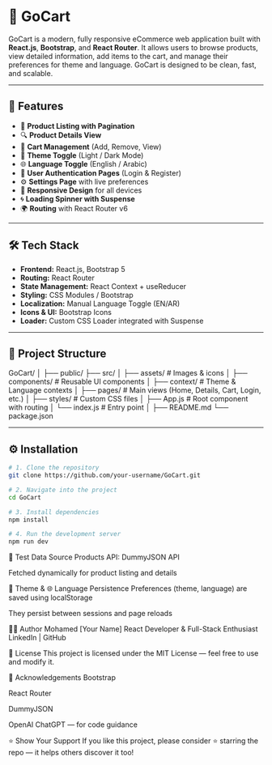 # 🛒 GoCart

GoCart is a modern, fully responsive eCommerce web application built with **React.js**, **Bootstrap**, and **React Router**. It allows users to browse products, view detailed information, add items to the cart, and manage their preferences for theme and language. GoCart is designed to be clean, fast, and scalable.

---

## 🚀 Features

- 🧾 **Product Listing with Pagination**
- 🔍 **Product Details View**
- 🛒 **Cart Management** (Add, Remove, View)
- 🎨 **Theme Toggle** (Light / Dark Mode)
- 🌐 **Language Toggle** (English / Arabic)
- 🔐 **User Authentication Pages** (Login & Register)
- ⚙️ **Settings Page** with live preferences
- 📱 **Responsive Design** for all devices
- 🌀 **Loading Spinner with Suspense**
- 🌍 **Routing** with React Router v6

---

## 🛠️ Tech Stack

- **Frontend:** React.js, Bootstrap 5
- **Routing:** React Router
- **State Management:** React Context + useReducer
- **Styling:** CSS Modules / Bootstrap
- **Localization:** Manual Language Toggle (EN/AR)
- **Icons & UI:** Bootstrap Icons
- **Loader:** Custom CSS Loader integrated with Suspense

---

## 📂 Project Structure

GoCart/
│
├── public/
├── src/
│ ├── assets/ # Images & icons
│ ├── components/ # Reusable UI components
│ ├── context/ # Theme & Language contexts
│ ├── pages/ # Main views (Home, Details, Cart, Login, etc.)
│ ├── styles/ # Custom CSS files
│ ├── App.js # Root component with routing
│ └── index.js # Entry point
│
├── README.md
└── package.json



---

## ⚙️ Installation

```bash
# 1. Clone the repository
git clone https://github.com/your-username/GoCart.git

# 2. Navigate into the project
cd GoCart

# 3. Install dependencies
npm install

# 4. Run the development server
npm run dev
```

🧪 Test Data Source
Products API: DummyJSON API

Fetched dynamically for product listing and details

🌙 Theme & 🌐 Language Persistence
Preferences (theme, language) are saved using localStorage

They persist between sessions and page reloads

🧑‍💻 Author
Mohamed [Your Name]
React Developer & Full-Stack Enthusiast
LinkedIn | GitHub

📄 License
This project is licensed under the MIT License — feel free to use and modify it.

🙌 Acknowledgements
Bootstrap

React Router

DummyJSON

OpenAI ChatGPT — for code guidance

⭐️ Show Your Support
If you like this project, please consider ⭐️ starring the repo — it helps others discover it too!
